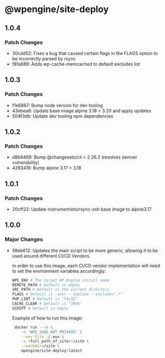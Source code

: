 # @wpengine/site-deploy

## 1.0.4

### Patch Changes

- 30cdd52: Fixes a bug that caused certain flags in the FLAGS option to be incorrectly parsed by rsync
- f8fa689: Adds wp-cache-memcached to default excludes list

## 1.0.3

### Patch Changes

- f1e6867: Bump node version for dev tooling
- 43ebea6: Update base image alpine 3.18 > 3.20 and apply updates
- 504f3db: Update dev tooling npm dependencies

## 1.0.2

### Patch Changes

- d8b8469: Bump @changesets/cli > 2.26.2 (resolves semver vulnerability)
- 4283418: Bump alpine 3.17 > 3.18

## 1.0.1

### Patch Changes

- 20cff22: Update instrumentisto/rsync-ssh base image to alpine3.17

## 1.0.0

### Major Changes

- 58eb612: Updates the main script to be more generic, allowing it to be used around different CI/CD Vendors.

  In order to use this image, each CI/CD vendor implementation will need to set the environment variables accordingly:

  ```sh
  WPE_ENV # The target WP Engine install name
  REMOTE_PATH # Default is empty
  SRC_PATH # Default is the current directory
  FLAGS # Default is -azvr --inplace --exclude=".*"
  PHP_LINT # Default is "FALSE"
  CACHE_CLEAR # Default is "TRUE"
  SCRIPT # Default is empty
  ```

  Example of how to run this image:

  ```sh
   docker run --rm \
      -e "WPE_SSHG_KEY_PRIVATE" \
      --env-file ./.env \
      -v <full_path_of_site>:/site \
      --workdir=/site \
      wpengine/site-deploy:latest
  ```
